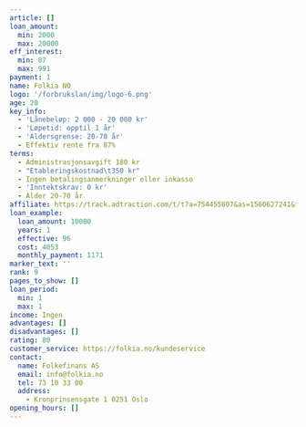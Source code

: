 ```yaml
---
article: []
loan_amount:
  min: 2000
  max: 20000
eff_interest:
  min: 87
  max: 991
payment: 1
name: Folkia NO
logo: '/forbrukslan/img/logo-6.png'
age: 20
key_info:
  - 'Lånebeløp: 2 000 - 20 000 kr'
  - 'Løpetid: opptil 1 år'
  - 'Aldersgrense: 20-70 år'
  - Effektiv rente fra 87%
terms:
  - Administrasjonsavgift 180 kr
  - "Etableringskostnad\t350 kr"
  - Ingen betalingsanmerkninger eller inkasso
  - 'Inntektskrav: 0 kr'
  - Alder 20-70 år
affiliate: https://track.adtraction.com/t/t?a=754455607&as=1560627241&t=2&tk=1
loan_example:
  loan_amount: 10000
  years: 1
  effective: 96
  cost: 4053
  monthly_payment: 1171
marker_text: ''
rank: 9
pages_to_show: []
loan_period:
  min: 1
  max: 1
income: Ingen
advantages: []
disadvantages: []
rating: 80
customer_service: https://folkia.no/kundeservice
contact:
  name: Folkefinans AS
  email: info@folkia.no
  tel: 73 10 33 00
  address:
    - Kronprinsensgate 1 0251 Oslo
opening_hours: []
---
```

